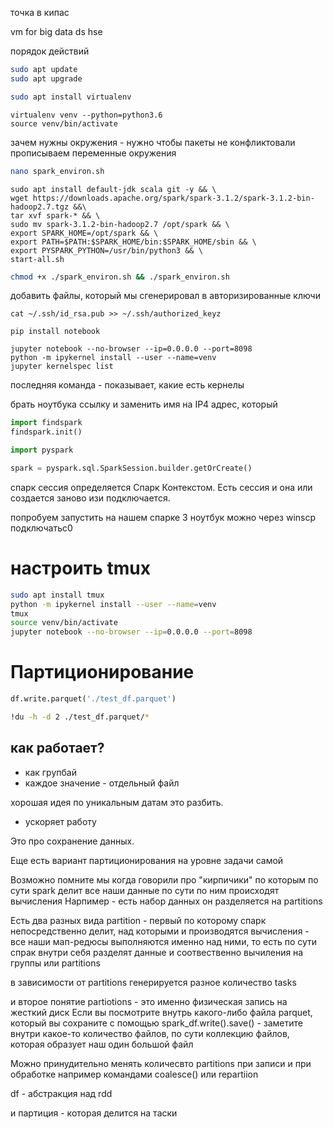 точка в кипас

vm for big data ds hse


порядок действий

```bash
sudo apt update
sudo apt upgrade
```

```bash
sudo apt install virtualenv
```

```
virtualenv venv --python=python3.6
source venv/bin/activate
```

зачем нужны окружения - нужно чтобы пакеты не конфликтовали
прописываем переменные окружения

```bash
nano spark_environ.sh
```

```
sudo apt install default-jdk scala git -y && \
wget https://downloads.apache.org/spark/spark-3.1.2/spark-3.1.2-bin-hadoop2.7.tgz &&\
tar xvf spark-* && \
sudo mv spark-3.1.2-bin-hadoop2.7 /opt/spark && \
export SPARK_HOME=/opt/spark && \
export PATH=$PATH:$SPARK_HOME/bin:$SPARK_HOME/sbin && \
export PYSPARK_PYTHON=/usr/bin/python3 && \
start-all.sh
```

```bash
chmod +x ./spark_environ.sh && ./spark_environ.sh
```

добавить файлы, который мы сгенерировал в авторизированные ключи
```
cat ~/.ssh/id_rsa.pub >> ~/.ssh/authorized_keyz
```

```
pip install notebook

jupyter notebook --no-browser --ip=0.0.0.0 --port=8098
python -m ipykernel install --user --name=venv
jupyter kernelspec list
```

последняя команда - показывает, какие есть кернелы

брать ноутбука ссылку и заменить имя на IP4 адрес, который 


```python
import findspark
findspark.init()

import pyspark

spark = pyspark.sql.SparkSession.builder.getOrCreate()
```

спарк сессия определяется Спарк Контекстом.
Есть сессия и она или создается заново изи подключается.

попробуем запустить на нашем спарке 3 ноутбук
можно через winscp подключатьс0



# настроить tmux
```bash
sudo apt install tmux
python -m ipykernel install --user --name=venv
tmux
source venv/bin/activate
jupyter notebook --no-browser --ip=0.0.0.0 --port=8098
```

# Партиционирование

```python
df.write.parquet('./test_df.parquet')
```

```bash
!du -h -d 2 ./test_df.parquet/*
```

## как работает?
* как групбай
* каждое значение - отдельный файл

хорошая идея по уникальным датам это разбить.
+ ускоряет работу

Это про сохранение данных.

Еще есть вариант партиционирования на уровне задачи самой

Возможно помните мы когда говорили про "кирпичики" по которым по сути spark делит все наши данные
по сути по ним происходят вычисления 
Нарпимер - есть набор данных он разделяется на partitions 

Есть два разных вида partition - первый по которому спарк непосредственно делит, над которыми и производятся вычисления - все наши мап-редюсы выполняются именно над ними, то есть по сути спрак внутри себя разделят данные и соотвественно вычиления на группы или partitions

в зависимости от partitions  генерируется разное количество tasks


и второе понятие partiotions  - это именно физическая запись на жесткий диск
Если вы посмотрите внутрь какого-либо файла parquet, который вы сохраните с помощью spark_df.write().save()  - заметите внутри какое-то количество файлов, по сути коллекцию файлов, которая образует наш один большой файл


Можно принудительно менять количесвто partitions  при записи и при обработке
например командами coalesce()
или repartiion

df - абстракция над rdd

и партиция - которая делится на таски

